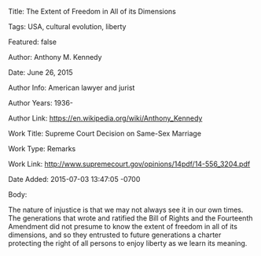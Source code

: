 Title:  The Extent of Freedom in All of its Dimensions

Tags:   USA, cultural evolution, liberty

Featured: false

Author: Anthony M. Kennedy

Date:   June 26, 2015

Author Info: American lawyer and jurist

Author Years: 1936-

Author Link: https://en.wikipedia.org/wiki/Anthony_Kennedy

Work Title: Supreme Court Decision on Same-Sex Marriage

Work Type: Remarks

Work Link: http://www.supremecourt.gov/opinions/14pdf/14-556_3204.pdf

Date Added: 2015-07-03 13:47:05 -0700

Body: 

The nature of injustice is that we may not always see it in our own times. The generations that wrote and ratified the Bill of Rights and the Fourteenth Amendment did not presume to know the extent of freedom in all of its dimensions, and so they entrusted to future generations a charter protecting the right of all persons to enjoy liberty as we learn its meaning.

